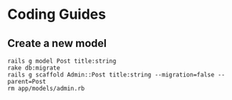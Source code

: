 Coding Guides
=============

Create a new model
------------------

    rails g model Post title:string
    rake db:migrate
    rails g scaffold Admin::Post title:string --migration=false --parent=Post
    rm app/models/admin.rb